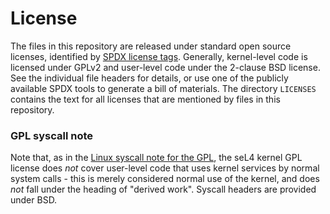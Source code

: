 <!--
     Copyright 2020, Data61, CSIRO (ABN 41 687 119 230)

     SPDX-License-Identifier: CC-BY-SA-4.0
-->

# License

The files in this repository are released under standard open source
licenses, identified by [SPDX license tags][1]. Generally, kernel-level
code is licensed under GPLv2 and user-level code under the 2-clause BSD
license. See the individual file headers for details, or use one of the
publicly available SPDX tools to generate a bill of materials. The
directory `LICENSES` contains the text for all licenses that are
mentioned by files in this repository.


### GPL syscall note
Note that, as in the [Linux syscall note for the GPL][2], the seL4
kernel GPL license does *not* cover user-level code that uses kernel
services by normal system calls - this is merely considered normal use
of the kernel, and does *not* fall under the heading of "derived work".
Syscall headers are provided under BSD.


[1]: https://spdx.org
[2]: https://spdx.org/licenses/Linux-syscall-note.html
